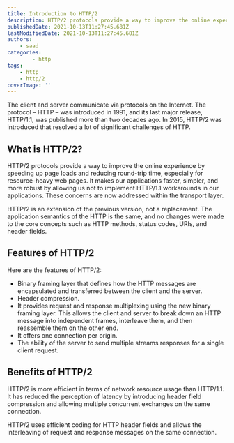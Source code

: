 ```yaml
---
title: Introduction to HTTP/2
description: HTTP/2 protocols provide a way to improve the online experience by speeding up page loads and reducing round-trip time, especially for resource-heavy web pages. Let's briefly look at it in this piece.
publishedDate: 2021-10-13T11:27:45.681Z
lastModifiedDate: 2021-10-13T11:27:45.681Z
authors:
    - saad
categories:
		- http
tags:
    - http
    - http/2
coverImage: ''
---
```


<Lead>
	The client and server communicate via protocols on the Internet. The
	protocol – HTTP – was introduced in 1991, and its last major release,
	HTTP/1.1, was published more than two decades ago. In 2015, HTTP/2 was
	introduced that resolved a lot of significant challenges of HTTP.
</Lead>

## What is HTTP/2?

HTTP/2 protocols provide a way to improve the online experience by speeding up page loads and reducing round-trip time, especially for resource-heavy web pages. It makes our applications faster, simpler, and more robust by allowing us not to implement HTTP/1.1 workarounds in our applications. These concerns are now addressed within the transport layer.

HTTP/2 is an extension of the previous version, not a replacement. The application semantics of the HTTP is the same, and no changes were made to the core concepts such as HTTP methods, status codes, URIs, and header fields.

## Features of HTTP/2

Here are the features of HTTP/2:

-   Binary framing layer that defines how the HTTP messages are encapsulated and transferred between the client and the server.
-   Header compression.
-   It provides request and response multiplexing using the new binary framing layer. This allows the client and server to break down an HTTP message into independent frames, interleave them, and then reassemble them on the other end.
-   It offers one connection per origin.
-   The ability of the server to send multiple streams responses for a single client request.

## Benefits of HTTP/2

HTTP/2 is more efficient in terms of network resource usage than HTTP/1.1. It has reduced the perception of latency by introducing header field compression and allowing multiple concurrent exchanges on the same connection.

HTTP/2 uses efficient coding for HTTP header fields and allows the interleaving of request and response messages on the same connection.
